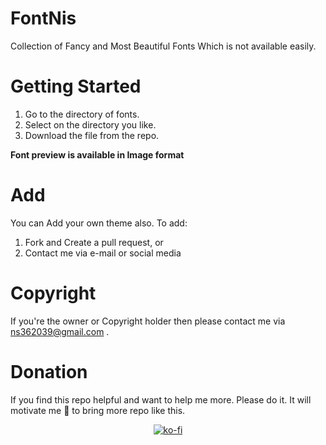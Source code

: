 # FontNis
Collection of Fancy and Most Beautiful Fonts Which is not available easily.

# Getting Started
1. Go to the directory of fonts.
2. Select on the directory you like.
3. Download the file from the repo.

<b>Font preview is available in Image format</b>

# Add
You can Add your own theme also. To add:
<br>
1. Fork and Create a pull request, or
2. Contact me via e-mail or social media 

# Copyright 
 If you're the owner or Copyright holder then please contact me via <a href="mailto:ns362039@gmail.com">ns362039@gmail.com</a>  .

# Donation
 If you find this repo helpful and want to help me more. Please do it. It will motivate me 🥺 to bring more repo like this.
<div align="center">
 
[![ko-fi](https://ko-fi.com/img/githubbutton_sm.svg)](https://ko-fi.com/X8X8GMFMR)
<div>
